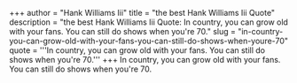 +++
author = "Hank Williams Iii"
title = "the best Hank Williams Iii Quote"
description = "the best Hank Williams Iii Quote: In country, you can grow old with your fans. You can still do shows when you're 70."
slug = "in-country-you-can-grow-old-with-your-fans-you-can-still-do-shows-when-youre-70"
quote = '''In country, you can grow old with your fans. You can still do shows when you're 70.'''
+++
In country, you can grow old with your fans. You can still do shows when you're 70.
